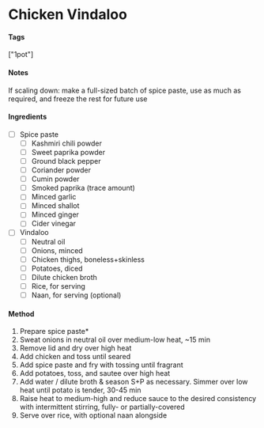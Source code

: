# Chicken Vindaloo
#### Tags
["1pot"]

#### Notes
If scaling down: make a full-sized batch of spice paste, use as much as required, and freeze the rest for future use

#### Ingredients

 - [ ] Spice paste
   - [ ] Kashmiri chili powder
   - [ ] Sweet paprika powder
   - [ ] Ground black pepper
   - [ ] Coriander powder
   - [ ] Cumin powder
   - [ ] Smoked paprika (trace amount)
   - [ ] Minced garlic
   - [ ] Minced shallot
   - [ ] Minced ginger
   - [ ] Cider vinegar
 - [ ] Vindaloo
   - [ ] Neutral oil
   - [ ] Onions, minced
   - [ ] Chicken thighs, boneless+skinless
   - [ ] Potatoes, diced
   - [ ] Dilute chicken broth
   - [ ] Rice, for serving
   - [ ] Naan, for serving (optional)

#### Method

1. Prepare spice paste\*
2. Sweat onions in neutral oil over medium-low heat, ~15 min
3. Remove lid and dry over high heat
4. Add chicken and toss until seared
5. Add spice paste and fry with tossing until fragrant
6. Add potatoes, toss, and sautee over high heat
7. Add water / dilute broth & season S+P as necessary. Simmer over low heat until potato is tender, 30-45 min
8. Raise heat to medium-high and reduce sauce to the desired consistency with intermittent stirring, fully- or partially-covered
9. Serve over rice, with optional naan alongside
